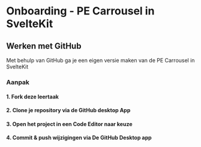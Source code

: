 # Onboarding - PE Carrousel in SvelteKit

## Werken met GitHub

Met behulp van GitHub ga je een eigen versie maken van de PE Carrousel in SvelteKit

### Aanpak

#### 1. Fork deze leertaak

#### 2. Clone je repository via de GitHub desktop App

#### 3. Open het project in een Code Editor naar keuze

#### 4. Commit & push wijzigingen via De GitHub Desktop app







